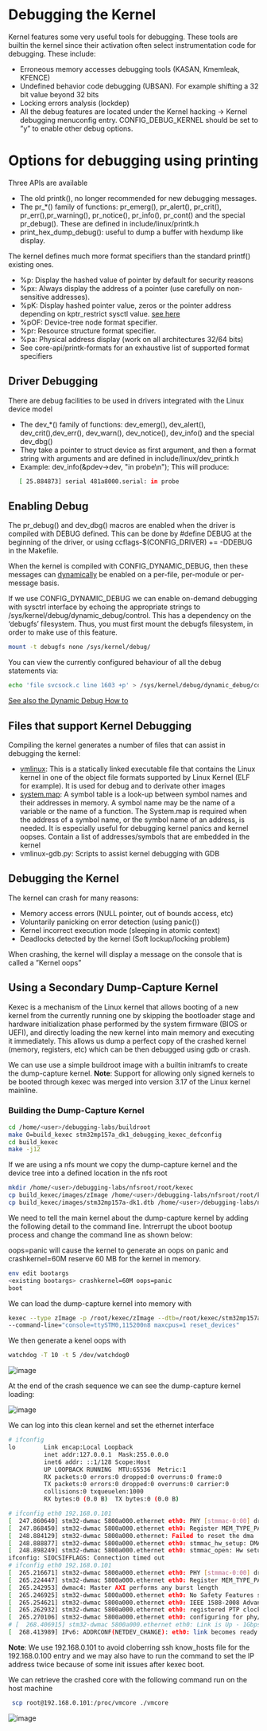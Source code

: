 
# Debugging the Kernel

Kernel features some very useful tools for debugging. These tools are builtin the kernel since their activation often select instrumentation code for debugging. These include:

- Erroneous memory accesses debugging tools (KASAN, Kmemleak, KFENCE)
- Undefined behavior code debugging (UBSAN). For example shifting a 32 bit value beyond 32 bits
- Locking errors analysis (lockdep)
- All the debug features are located under the Kernel hacking -> Kernel debugging menuconfig entry. CONFIG_DEBUG_KERNEL should be set to ”y” to enable other debug options.


# Options for debugging using printing
Three APIs are available
- The old printk(), no longer recommended for new debugging messages.
- The pr_*() family of functions: pr_emerg(), pr_alert(), pr_crit(), pr_err(),pr_warning(), pr_notice(), pr_info(), pr_cont() and the special pr_debug(). These are defined in include/linux/printk.h
- print_hex_dump_debug(): useful to dump a buffer with hexdump like display.

The kernel defines much more format specifiers than the standard printf() existing ones.
-  %p: Display the hashed value of pointer by default for security reasons
- %px: Always display the address of a pointer (use carefully on non-sensitive
addresses).
- %pK: Display hashed pointer value, zeros or the pointer address depending on kptr_restrict sysctl value. [see here](https://sysctl-explorer.net/kernel/kptr_restrict/)
- %pOF: Device-tree node format specifier.
- %pr: Resource structure format specifier.
- %pa: Physical address display (work on all architectures 32/64 bits)
-  See core-api/printk-formats for an exhaustive list of supported format specifiers

## Driver Debugging
There are debug facilities to be used in drivers integrated with the Linux device model

- The dev_*() family of functions: dev_emerg(), dev_alert(), dev_crit(),dev_err(), dev_warn(), dev_notice(), dev_info() and the special dev_dbg()
- They take a pointer to struct device as first argument, and then a format string with arguments and are defined in include/linux/dev_printk.h
- Example: dev_info(&pdev->dev, "in probe\n"); This will produce:

```sh
   [ 25.884873] serial 481a8000.serial: in probe
````

## Enabling Debug

The pr_debug() and dev_dbg() macros are enabled when the driver is compiled with DEBUG defined. This can be done by #define DEBUG at the beginning of the driver, or using ccflags-$(CONFIG_DRIVER) += -DDEBUG in the Makefile.

When the kernel is compiled with CONFIG_DYNAMIC_DEBUG, then these messages can [dynamically](https://www.kernel.org/doc/Documentation/admin-guide/dynamic-debug-howto.rst) be enabled on a per-file, per-module or per-message basis. 

If we use CONFIG_DYNAMIC_DEBUG we can enable on-demand debugging with sysctrl interface by echoing the appropriate strings to /sys/kernel/debug/dynamic_debug/control.
This has a dependency on the ‘debugfs’ filesystem. Thus, you must first mount the debugfs filesystem, in order to make use of this feature. 

```sh
mount -t debugfs none /sys/kernel/debug/
```

You can view the currently configured behaviour of all the debug statements via:

```sh
echo 'file svcsock.c line 1603 +p' > /sys/kernel/debug/dynamic_debug/control
```

[See also the Dynamic Debug How to](https://www.kernel.org/doc/html/v5.0/admin-guide/dynamic-debug-howto.html)

## Files that support Kernel Debugging

Compiling the kernel generates a number of files that can assist in debugging the kernel:
- [vmlinux](https://en.wikipedia.org/wiki/Vmlinux): This is a statically linked executable file that contains the Linux kernel in one of the object file formats supported by Linux Kernel (ELF for example). It is used for debug and to derivate other images
- [system.map](https://en.wikipedia.org/wiki/System.map#:~:text=In%20Linux%2C%20the%20System.,the%20name%20of%20a%20function.): A symbol table is a look-up between symbol names and their addresses in memory. A symbol name may be the name of a variable or the name of a function. The System.map is required when the address of a symbol name, or the symbol name of an address, is needed. It is especially useful for debugging kernel panics and kernel oopses. Contain a list of addresses/symbols that are embedded in the kernel
- vmlinux-gdb.py: Scripts to assist kernel debugging with GDB


## Debugging the Kernel

The kernel can crash for many reasons:
- Memory access errors (NULL pointer, out of bounds access, etc)
- Voluntarily panicking on error detection (using panic())
- Kernel incorrect execution mode (sleeping in atomic context)
- Deadlocks detected by the kernel (Soft lockup/locking problem)

When crashing, the kernel will display a message on the console that is called a ”Kernel oops”

## Using a Secondary Dump-Capture Kernel

Kexec is a mechanism of the Linux kernel that allows booting of a new kernel from the currently running one by skipping the bootloader stage and hardware initialization phase performed by the system firmware (BIOS or UEFI), and directly loading the new kernel into main memory and executing it immediately. 
This allows us dump a perfect copy of the crashed kernel (memory, registers, etc) which can be then debugged using gdb or crash.

We can use use a simple buildroot image with a builtin initramfs to create the dump-capture kernel.
**Note**: Support for allowing only signed kernels to be booted through kexec was merged into version 3.17 of the Linux kernel mainline.

### Building the Dump-Capture Kernel

```sh
cd /home/<user>/debugging-labs/buildroot
make O=build_kexec stm32mp157a_dk1_debugging_kexec_defconfig
cd build_kexec
make -j12
```

If we are using a nfs mount we copy the dump-capture kernel and the device tree into a defined location in the nfs root

```sh
mkdir /home/<user>/debugging-labs/nfsroot/root/kexec
cp build_kexec/images/zImage /home/<user>/debugging-labs/nfsroot/root/kexec
cp build_kexec/images/stm32mp157a-dk1.dtb /home/<user>/debugging-labs/nfsroot/root/kexec
```

We need to tell the main kernel about the dump-capture kernel by adding the following detail to the command line. Intrerrupt the uboot bootup process and change the command line as shown below:

oops=panic will cause the kernel to generate an oops on panic and crashkernel=60M reserve 60 MB for the kernel in memory.

```sh
env edit bootargs
<existing bootargs> crashkernel=60M oops=panic
boot
```

We can load the dump-capture kernel into memory with

```sh
kexec --type zImage -p /root/kexec/zImage --dtb=/root/kexec/stm32mp157a-dk1.dtb
--command-line="console=ttySTM0,115200n8 maxcpus=1 reset_devices"
```

We then generate a kenel oops with

```sh
watchdog -T 10 -t 5 /dev/watchdog0
```

![image](https://user-images.githubusercontent.com/12407183/209828387-fb42842d-cbba-43cb-acd3-96afa122557d.png)

At the end of the crash sequence we can see the dump-capture kernel loading:

![image](https://user-images.githubusercontent.com/12407183/209828676-11ab45b4-ed79-4565-a72e-fb98d54cf1db.png)


We can log into this clean kernel and set the ethernet interface

```sh
# ifconfig
lo        Link encap:Local Loopback  
          inet addr:127.0.0.1  Mask:255.0.0.0
          inet6 addr: ::1/128 Scope:Host
          UP LOOPBACK RUNNING  MTU:65536  Metric:1
          RX packets:0 errors:0 dropped:0 overruns:0 frame:0
          TX packets:0 errors:0 dropped:0 overruns:0 carrier:0
          collisions:0 txqueuelen:1000 
          RX bytes:0 (0.0 B)  TX bytes:0 (0.0 B)

# ifconfig eth0 192.168.0.101
[  247.860640] stm32-dwmac 5800a000.ethernet eth0: PHY [stmmac-0:00] driver [Generic PHY] (irq=POLL)
[  247.868450] stm32-dwmac 5800a000.ethernet eth0: Register MEM_TYPE_PAGE_POOL RxQ-0
[  248.884129] stm32-dwmac 5800a000.ethernet: Failed to reset the dma
[  248.888877] stm32-dwmac 5800a000.ethernet eth0: stmmac_hw_setup: DMA engine initialization failed
[  248.898249] stm32-dwmac 5800a000.ethernet eth0: stmmac_open: Hw setup failed
ifconfig: SIOCSIFFLAGS: Connection timed out
# ifconfig eth0 192.168.0.101
[  265.216671] stm32-dwmac 5800a000.ethernet eth0: PHY [stmmac-0:00] driver [Generic PHY] (irq=POLL)
[  265.224447] stm32-dwmac 5800a000.ethernet eth0: Register MEM_TYPE_PAGE_POOL RxQ-0
[  265.242953] dwmac4: Master AXI performs any burst length
[  265.246925] stm32-dwmac 5800a000.ethernet eth0: No Safety Features support found
[  265.254621] stm32-dwmac 5800a000.ethernet eth0: IEEE 1588-2008 Advanced Timestamp supported
[  265.262932] stm32-dwmac 5800a000.ethernet eth0: registered PTP clock
[  265.270106] stm32-dwmac 5800a000.ethernet eth0: configuring for phy/rgmii-id link mode
# [  268.406915] stm32-dwmac 5800a000.ethernet eth0: Link is Up - 1Gbps/Full - flow control rx/tx
[  268.413989] IPv6: ADDRCONF(NETDEV_CHANGE): eth0: link becomes ready

```

**Note**: We use 192.168.0.101 to avoid cloberring ssh know_hosts file for the 192.168.0.100 entry and we may also have to run the command to set the IP address twice  because of some init issues after kexec boot.

We can retrieve the crashed core with the following command run on the host machine

```sh
 scp root@192.168.0.101:/proc/vmcore ./vmcore
```

![image](https://user-images.githubusercontent.com/12407183/209829627-8354782f-8352-42d6-b94a-aaa9c8af6db7.png)



